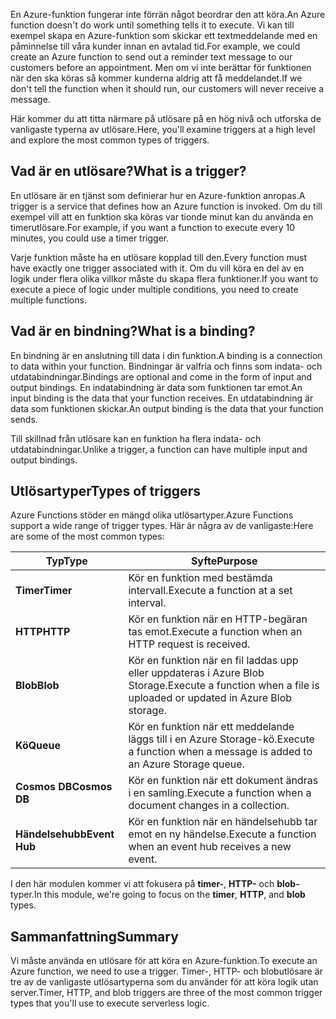 <span data-ttu-id="775b0-101">En Azure-funktion fungerar inte förrän något beordrar den att köra.</span><span class="sxs-lookup"><span data-stu-id="775b0-101">An Azure function doesn't do work until something tells it to execute.</span></span> <span data-ttu-id="775b0-102">Vi kan till exempel skapa en Azure-funktion som skickar ett textmeddelande med en påminnelse till våra kunder innan en avtalad tid.</span><span class="sxs-lookup"><span data-stu-id="775b0-102">For example, we could create an Azure function to send out a reminder text message to our customers before an appointment.</span></span> <span data-ttu-id="775b0-103">Men om vi inte berättar för funktionen när den ska köras så kommer kunderna aldrig att få meddelandet.</span><span class="sxs-lookup"><span data-stu-id="775b0-103">If we don't tell the function when it should run, our customers will never receive a message.</span></span>

<span data-ttu-id="775b0-104">Här kommer du att titta närmare på utlösare på en hög nivå och utforska de vanligaste typerna av utlösare.</span><span class="sxs-lookup"><span data-stu-id="775b0-104">Here, you'll examine triggers at a high level and explore the most common types of triggers.</span></span>

## <a name="what-is-a-trigger"></a><span data-ttu-id="775b0-105">Vad är en utlösare?</span><span class="sxs-lookup"><span data-stu-id="775b0-105">What is a trigger?</span></span>

<span data-ttu-id="775b0-106">En utlösare är en tjänst som definierar hur en Azure-funktion anropas.</span><span class="sxs-lookup"><span data-stu-id="775b0-106">A trigger is a service that defines how an Azure function is invoked.</span></span> <span data-ttu-id="775b0-107">Om du till exempel vill att en funktion ska köras var tionde minut kan du använda en timerutlösare.</span><span class="sxs-lookup"><span data-stu-id="775b0-107">For example, if you want a function to execute every 10 minutes, you could use a timer trigger.</span></span>

<span data-ttu-id="775b0-108">Varje funktion måste ha en utlösare kopplad till den.</span><span class="sxs-lookup"><span data-stu-id="775b0-108">Every function must have exactly one trigger associated with it.</span></span> <span data-ttu-id="775b0-109">Om du vill köra en del av en logik under flera olika villkor måste du skapa flera funktioner.</span><span class="sxs-lookup"><span data-stu-id="775b0-109">If you want to execute a piece of logic under multiple conditions, you need to create multiple functions.</span></span>

## <a name="what-is-a-binding"></a><span data-ttu-id="775b0-110">Vad är en bindning?</span><span class="sxs-lookup"><span data-stu-id="775b0-110">What is a binding?</span></span>

<span data-ttu-id="775b0-111">En bindning är en anslutning till data i din funktion.</span><span class="sxs-lookup"><span data-stu-id="775b0-111">A binding is a connection to data within your function.</span></span> <span data-ttu-id="775b0-112">Bindningar är valfria och finns som indata- och utdatabindningar.</span><span class="sxs-lookup"><span data-stu-id="775b0-112">Bindings are optional and come in the form of input and output bindings.</span></span> <span data-ttu-id="775b0-113">En indatabindning är data som funktionen tar emot.</span><span class="sxs-lookup"><span data-stu-id="775b0-113">An input binding is the data that your function receives.</span></span> <span data-ttu-id="775b0-114">En utdatabindning är data som funktionen skickar.</span><span class="sxs-lookup"><span data-stu-id="775b0-114">An output binding is the data that your function sends.</span></span>

<span data-ttu-id="775b0-115">Till skillnad från utlösare kan en funktion ha flera indata- och utdatabindningar.</span><span class="sxs-lookup"><span data-stu-id="775b0-115">Unlike a trigger, a function can have multiple input and output bindings.</span></span>

## <a name="types-of-triggers"></a><span data-ttu-id="775b0-116">Utlösartyper</span><span class="sxs-lookup"><span data-stu-id="775b0-116">Types of triggers</span></span>

<span data-ttu-id="775b0-117">Azure Functions stöder en mängd olika utlösartyper.</span><span class="sxs-lookup"><span data-stu-id="775b0-117">Azure Functions support a wide range of trigger types.</span></span> <span data-ttu-id="775b0-118">Här är några av de vanligaste:</span><span class="sxs-lookup"><span data-stu-id="775b0-118">Here are some of the most common types:</span></span>

| <span data-ttu-id="775b0-119">Typ</span><span class="sxs-lookup"><span data-stu-id="775b0-119">Type</span></span> | <span data-ttu-id="775b0-120">Syfte</span><span class="sxs-lookup"><span data-stu-id="775b0-120">Purpose</span></span> |
| --- | --- |
| <span data-ttu-id="775b0-121">**Timer**</span><span class="sxs-lookup"><span data-stu-id="775b0-121">**Timer**</span></span> | <span data-ttu-id="775b0-122">Kör en funktion med bestämda intervall.</span><span class="sxs-lookup"><span data-stu-id="775b0-122">Execute a function at a set interval.</span></span> |
| <span data-ttu-id="775b0-123">**HTTP**</span><span class="sxs-lookup"><span data-stu-id="775b0-123">**HTTP**</span></span> | <span data-ttu-id="775b0-124">Kör en funktion när en HTTP-begäran tas emot.</span><span class="sxs-lookup"><span data-stu-id="775b0-124">Execute a function when an HTTP request is received.</span></span> |
| <span data-ttu-id="775b0-125">**Blob**</span><span class="sxs-lookup"><span data-stu-id="775b0-125">**Blob**</span></span> | <span data-ttu-id="775b0-126">Kör en funktion när en fil laddas upp eller uppdateras i Azure Blob Storage.</span><span class="sxs-lookup"><span data-stu-id="775b0-126">Execute a function when a file is uploaded or updated in Azure Blob storage.</span></span> |
| <span data-ttu-id="775b0-127">**Kö**</span><span class="sxs-lookup"><span data-stu-id="775b0-127">**Queue**</span></span> | <span data-ttu-id="775b0-128">Kör en funktion när ett meddelande läggs till i en Azure Storage-kö.</span><span class="sxs-lookup"><span data-stu-id="775b0-128">Execute a function when a message is added to an Azure Storage queue.</span></span> |
| <span data-ttu-id="775b0-129">**Cosmos DB**</span><span class="sxs-lookup"><span data-stu-id="775b0-129">**Cosmos DB**</span></span> | <span data-ttu-id="775b0-130">Kör en funktion när ett dokument ändras i en samling.</span><span class="sxs-lookup"><span data-stu-id="775b0-130">Execute a function when a document changes in a collection.</span></span> |
| <span data-ttu-id="775b0-131">**Händelsehubb**</span><span class="sxs-lookup"><span data-stu-id="775b0-131">**Event Hub**</span></span> | <span data-ttu-id="775b0-132">Kör en funktion när en händelsehubb tar emot en ny händelse.</span><span class="sxs-lookup"><span data-stu-id="775b0-132">Execute a function when an event hub receives a new event.</span></span> |

<span data-ttu-id="775b0-133">I den här modulen kommer vi att fokusera på **timer-**, **HTTP-** och **blob-** typer.</span><span class="sxs-lookup"><span data-stu-id="775b0-133">In this module, we're going to focus on the **timer**, **HTTP**, and **blob** types.</span></span>

## <a name="summary"></a><span data-ttu-id="775b0-134">Sammanfattning</span><span class="sxs-lookup"><span data-stu-id="775b0-134">Summary</span></span>

<span data-ttu-id="775b0-135">Vi måste använda en utlösare för att köra en Azure-funktion.</span><span class="sxs-lookup"><span data-stu-id="775b0-135">To execute an Azure function, we need to use a trigger.</span></span> <span data-ttu-id="775b0-136">Timer-, HTTP- och blobutlösare är tre av de vanligaste utlösartyperna som du använder för att köra logik utan server.</span><span class="sxs-lookup"><span data-stu-id="775b0-136">Timer, HTTP, and blob triggers are three of the most common trigger types that you'll use to execute serverless logic.</span></span>
